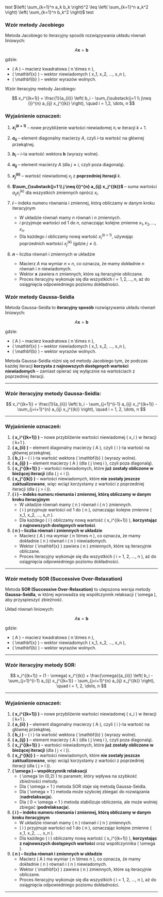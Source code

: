 
test $\left( \sum_{k=1}^n a_k b_k \right)^2 \leq \left( \sum_{k=1}^n a_k^2 \right) \left( \sum_{k=1}^n b_k^2 \right)$ test

### **Wzór metody Jacobiego**
Metoda Jacobiego to iteracyjny sposób rozwiązywania układu równań liniowych:

$$
A \mathbf{x} = \mathbf{b}
$$

gdzie:
- \( A \) – macierz kwadratowa \( n \times n \),
- \( \mathbf{x} \) – wektor niewiadomych \( x_1, x_2, ..., x_n \),
- \( \mathbf{b} \) – wektor wyrazów wolnych.

Wzór iteracyjny metody Jacobiego:

$$
x_i^{(k+1)} = \frac{1}{a_{ii}} \left( b_i - \sum_{\substack{j=1 \\ j\neq i}}^{n} a_{ij} x_j^{(k)} \right), \quad i = 1,2, \dots, n
$$

### **Wyjaśnienie oznaczeń:**
1. **$x_i^{(k+1)}$** – nowe przybliżenie wartości niewiadomej $x_i$ w iteracji $k+1$.


2. **$a_{ii}$** – element diagonalny macierzy $A$, czyli $i$-ta wartość na głównej przekątnej.  
3. **$b_i$** – $i$-ta wartość wektora $\mathbf{b}$ (wyrazy wolne).  
4. **$a_{ij}$** – element macierzy $A$ (dla $j \neq i$, czyli poza diagonalą).  
5. **$x_j^{(k)}$** – wartość niewiadomej $x_j$ z **poprzedniej iteracji** $k$.  
6. **$\sum_{\substack{j=1 \\ j \neq i}}^{n} a_{ij} x_j^{(k)}$** – suma wartości $a_{ij} x_j^{(k)}$ dla wszystkich zmiennych oprócz $x_i$.  
7. **$i$** – indeks numeru równania i zmiennej, którą obliczamy w danym kroku iteracyjnym  
   - W układzie równań mamy $n$ równań i $n$ zmiennych.  
   - $i$ przyjmuje wartości od 1 do $n$, oznaczając kolejne zmienne $x_1, x_2, ..., x_n$.  
   - Dla każdego $i$ obliczamy nową wartość $x_i^{(k+1)}$, używając poprzednich wartości $x_j^{(k)}$ (gdzie $j \neq i$).  
8. **$n$** – liczba równań i zmiennych w układzie  
   - Macierz $A$ ma wymiar $n \times n$, co oznacza, że mamy dokładnie $n$ równań i $n$ niewiadomych.  
   - Wektor $\mathbf{x}$ zawiera $n$ zmiennych, które są iteracyjnie obliczane.  
   - Proces iteracyjny wykonuje się dla wszystkich $i = 1, 2, ..., n$, aż do osiągnięcia odpowiedniego poziomu dokładności.





### **Wzór metody Gaussa-Seidla**  
Metoda Gaussa-Seidla to **iteracyjny sposób** rozwiązywania układu równań liniowych:

$$
A \mathbf{x} = \mathbf{b}
$$

gdzie:
- \( A \) – macierz kwadratowa \( n \times n \),
- \( \mathbf{x} \) – wektor niewiadomych \( x_1, x_2, ..., x_n \),
- \( \mathbf{b} \) – wektor wyrazów wolnych.

Metoda Gaussa-Seidla różni się od metody Jacobiego tym, że podczas każdej iteracji **korzysta z najnowszych dostępnych wartości niewiadomych** – zamiast opierać się wyłącznie na wartościach z poprzedniej iteracji.

---

### **Wzór iteracyjny metody Gaussa-Seidla:**
$$
x_i^{(k+1)} = \frac{1}{a_{ii}} \left( b_i - \sum_{j=1}^{i-1} a_{ij} x_j^{(k+1)} - \sum_{j=i+1}^{n} a_{ij} x_j^{(k)} \right), \quad i = 1, 2, \dots, n
$$

---

### **Wyjaśnienie oznaczeń:**
1. **\( x_i^{(k+1)} \)** – nowe przybliżenie wartości niewiadomej \( x_i \) w iteracji \( k+1 \).
2. **\( a_{ii} \)** – element diagonalny macierzy \( A \), czyli \( i \)-ta wartość na głównej przekątnej.
3. **\( b_i \)** – \( i \)-ta wartość wektora \( \mathbf{b} \) (wyrazy wolne).
4. **\( a_{ij} \)** – element macierzy \( A \) (dla \( j \neq i \), czyli poza diagonalą).
5. **\( x_j^{(k+1)} \)** – wartości niewiadomych, które **już zostały obliczone w bieżącej iteracji** (dla \( j < i \)).
6. **\( x_j^{(k)} \)** – wartości niewiadomych, które **nie zostały jeszcze zaktualizowane**, więc wciąż korzystamy z wartości z poprzedniej iteracji (dla \( j > i \)).
7. **\( i \) – indeks numeru równania i zmiennej, którą obliczamy w danym kroku iteracyjnym**
   - W układzie równań mamy \( n \) równań i \( n \) zmiennych.
   - \( i \) przyjmuje wartości od 1 do \( n \), oznaczając kolejne zmienne \( x_1, x_2, ..., x_n \).
   - Dla każdego \( i \) obliczamy nową wartość \( x_i^{(k+1)} \), **korzystając z najnowszych dostępnych wartości**.
8. **\( n \) – liczba równań i zmiennych w układzie**
   - Macierz \( A \) ma wymiar \( n \times n \), co oznacza, że mamy dokładnie \( n \) równań i \( n \) niewiadomych.
   - Wektor \( \mathbf{x} \) zawiera \( n \) zmiennych, które są iteracyjnie obliczane.
   - Proces iteracyjny wykonuje się dla wszystkich \( i = 1, 2, ..., n \), aż do osiągnięcia odpowiedniego poziomu dokładności.

---


### **Wzór metody SOR (Successive Over-Relaxation)**  
Metoda **SOR (Successive Over-Relaxation)** to ulepszona wersja metody **Gaussa-Seidla**, w której wprowadza się współczynnik relaksacji \( \omega \), aby przyspieszyć zbieżność.

Układ równań liniowych:

$$
A \mathbf{x} = \mathbf{b}
$$

gdzie:
- \( A \) – macierz kwadratowa \( n \times n \),
- \( \mathbf{x} \) – wektor niewiadomych \( x_1, x_2, ..., x_n \),
- \( \mathbf{b} \) – wektor wyrazów wolnych.

---

### **Wzór iteracyjny metody SOR:**
$$
x_i^{(k+1)} = (1 - \omega) x_i^{(k)} + \frac{\omega}{a_{ii}} \left( b_i - \sum_{j=1}^{i-1} a_{ij} x_j^{(k+1)} - \sum_{j=i+1}^{n} a_{ij} x_j^{(k)} \right), \quad i = 1, 2, \dots, n
$$


---

### **Wyjaśnienie oznaczeń:**
1. **\( x_i^{(k+1)} \)** – nowe przybliżenie wartości niewiadomej \( x_i \) w iteracji \( k+1 \).
2. **\( a_{ii} \)** – element diagonalny macierzy \( A \), czyli \( i \)-ta wartość na głównej przekątnej.
3. **\( b_i \)** – \( i \)-ta wartość wektora \( \mathbf{b} \) (wyrazy wolne).
4. **\( a_{ij} \)** – element macierzy \( A \) (dla \( j \neq i \), czyli poza diagonalą).
5. **\( x_j^{(k+1)} \)** – wartości niewiadomych, które **już zostały obliczone w bieżącej iteracji** (dla \( j < i \)).
6. **\( x_j^{(k)} \)** – wartości niewiadomych, które **nie zostały jeszcze zaktualizowane**, więc wciąż korzystamy z wartości z poprzedniej iteracji (dla \( j > i \)).
7. **\( \omega \) – współczynnik relaksacji**
   - \( \omega \in (0,2) \) to parametr, który wpływa na szybkość zbieżności metody.
   - Dla \( \omega = 1 \) metoda SOR staje się metodą Gaussa-Seidla.
   - Dla \( \omega > 1 \) metoda może szybciej zbiegać do rozwiązania (**nadrelaksacja**).
   - Dla \( 0 < \omega < 1 \) metoda stabilizuje obliczenia, ale może wolniej zbiegać (**podrelaksacja**).
8. **\( i \) – indeks numeru równania i zmiennej, którą obliczamy w danym kroku iteracyjnym**
   - W układzie równań mamy \( n \) równań i \( n \) zmiennych.
   - \( i \) przyjmuje wartości od 1 do \( n \), oznaczając kolejne zmienne \( x_1, x_2, ..., x_n \).
   - Dla każdego \( i \) obliczamy nową wartość \( x_i^{(k+1)} \), **korzystając z najnowszych dostępnych wartości** oraz współczynnika \( \omega \).
9. **\( n \) – liczba równań i zmiennych w układzie**
   - Macierz \( A \) ma wymiar \( n \times n \), co oznacza, że mamy dokładnie \( n \) równań i \( n \) niewiadomych.
   - Wektor \( \mathbf{x} \) zawiera \( n \) zmiennych, które są iteracyjnie obliczane.
   - Proces iteracyjny wykonuje się dla wszystkich \( i = 1, 2, ..., n \), aż do osiągnięcia odpowiedniego poziomu dokładności.

---
